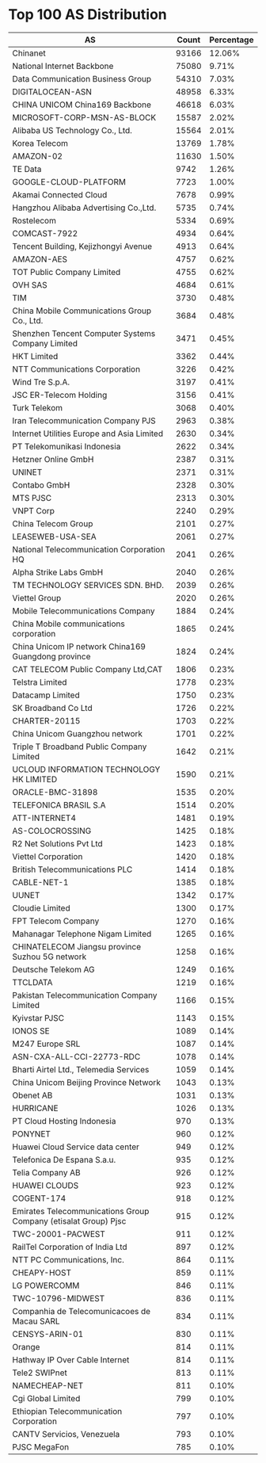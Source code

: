 # Top 100 AS Distribution
| AS | Count | Percentage |
|----|----|----|
| Chinanet | 93166 | 12.06% |
| National Internet Backbone | 75080 | 9.71% |
| Data Communication Business Group | 54310 | 7.03% |
| DIGITALOCEAN-ASN | 48958 | 6.33% |
| CHINA UNICOM China169 Backbone | 46618 | 6.03% |
| MICROSOFT-CORP-MSN-AS-BLOCK | 15587 | 2.02% |
| Alibaba US Technology Co., Ltd. | 15564 | 2.01% |
| Korea Telecom | 13769 | 1.78% |
| AMAZON-02 | 11630 | 1.50% |
| TE Data | 9742 | 1.26% |
| GOOGLE-CLOUD-PLATFORM | 7723 | 1.00% |
| Akamai Connected Cloud | 7678 | 0.99% |
| Hangzhou Alibaba Advertising Co.,Ltd. | 5735 | 0.74% |
| Rostelecom | 5334 | 0.69% |
| COMCAST-7922 | 4934 | 0.64% |
| Tencent Building, Kejizhongyi Avenue | 4913 | 0.64% |
| AMAZON-AES | 4757 | 0.62% |
| TOT Public Company Limited | 4755 | 0.62% |
| OVH SAS | 4684 | 0.61% |
| TIM | 3730 | 0.48% |
| China Mobile Communications Group Co., Ltd. | 3684 | 0.48% |
| Shenzhen Tencent Computer Systems Company Limited | 3471 | 0.45% |
| HKT Limited | 3362 | 0.44% |
| NTT Communications Corporation | 3226 | 0.42% |
| Wind Tre S.p.A. | 3197 | 0.41% |
| JSC ER-Telecom Holding | 3156 | 0.41% |
| Turk Telekom | 3068 | 0.40% |
| Iran Telecommunication Company PJS | 2963 | 0.38% |
| Internet Utilities Europe and Asia Limited | 2630 | 0.34% |
| PT Telekomunikasi Indonesia | 2622 | 0.34% |
| Hetzner Online GmbH | 2387 | 0.31% |
| UNINET | 2371 | 0.31% |
| Contabo GmbH | 2328 | 0.30% |
| MTS PJSC | 2313 | 0.30% |
| VNPT Corp | 2240 | 0.29% |
| China Telecom Group | 2101 | 0.27% |
| LEASEWEB-USA-SEA | 2061 | 0.27% |
| National Telecommunication Corporation HQ | 2041 | 0.26% |
| Alpha Strike Labs GmbH | 2040 | 0.26% |
| TM TECHNOLOGY SERVICES SDN. BHD. | 2039 | 0.26% |
| Viettel Group | 2020 | 0.26% |
| Mobile Telecommunications Company | 1884 | 0.24% |
| China Mobile communications corporation | 1865 | 0.24% |
| China Unicom IP network China169 Guangdong province | 1824 | 0.24% |
| CAT TELECOM Public Company Ltd,CAT | 1806 | 0.23% |
| Telstra Limited | 1778 | 0.23% |
| Datacamp Limited | 1750 | 0.23% |
| SK Broadband Co Ltd | 1726 | 0.22% |
| CHARTER-20115 | 1703 | 0.22% |
| China Unicom Guangzhou network | 1701 | 0.22% |
| Triple T Broadband Public Company Limited | 1642 | 0.21% |
| UCLOUD INFORMATION TECHNOLOGY HK LIMITED | 1590 | 0.21% |
| ORACLE-BMC-31898 | 1535 | 0.20% |
| TELEFONICA BRASIL S.A | 1514 | 0.20% |
| ATT-INTERNET4 | 1481 | 0.19% |
| AS-COLOCROSSING | 1425 | 0.18% |
| R2 Net Solutions Pvt Ltd | 1423 | 0.18% |
| Viettel Corporation | 1420 | 0.18% |
| British Telecommunications PLC | 1414 | 0.18% |
| CABLE-NET-1 | 1385 | 0.18% |
| UUNET | 1342 | 0.17% |
| Cloudie Limited | 1300 | 0.17% |
| FPT Telecom Company | 1270 | 0.16% |
| Mahanagar Telephone Nigam Limited | 1265 | 0.16% |
| CHINATELECOM Jiangsu province Suzhou 5G network | 1258 | 0.16% |
| Deutsche Telekom AG | 1249 | 0.16% |
| TTCLDATA | 1219 | 0.16% |
| Pakistan Telecommunication Company Limited | 1166 | 0.15% |
| Kyivstar PJSC | 1143 | 0.15% |
| IONOS SE | 1089 | 0.14% |
| M247 Europe SRL | 1087 | 0.14% |
| ASN-CXA-ALL-CCI-22773-RDC | 1078 | 0.14% |
| Bharti Airtel Ltd., Telemedia Services | 1059 | 0.14% |
| China Unicom Beijing Province Network | 1043 | 0.13% |
| Obenet AB | 1031 | 0.13% |
| HURRICANE | 1026 | 0.13% |
| PT Cloud Hosting Indonesia | 970 | 0.13% |
| PONYNET | 960 | 0.12% |
| Huawei Cloud Service data center | 949 | 0.12% |
| Telefonica De Espana S.a.u. | 935 | 0.12% |
| Telia Company AB | 926 | 0.12% |
| HUAWEI CLOUDS | 923 | 0.12% |
| COGENT-174 | 918 | 0.12% |
| Emirates Telecommunications Group Company (etisalat Group) Pjsc | 915 | 0.12% |
| TWC-20001-PACWEST | 911 | 0.12% |
| RailTel Corporation of India Ltd | 897 | 0.12% |
| NTT PC Communications, Inc. | 864 | 0.11% |
| CHEAPY-HOST | 859 | 0.11% |
| LG POWERCOMM | 846 | 0.11% |
| TWC-10796-MIDWEST | 836 | 0.11% |
| Companhia de Telecomunicacoes de Macau SARL | 834 | 0.11% |
| CENSYS-ARIN-01 | 830 | 0.11% |
| Orange | 814 | 0.11% |
| Hathway IP Over Cable Internet | 814 | 0.11% |
| Tele2 SWIPnet | 813 | 0.11% |
| NAMECHEAP-NET | 811 | 0.10% |
| Cgi Global Limited | 799 | 0.10% |
| Ethiopian Telecommunication Corporation | 797 | 0.10% |
| CANTV Servicios, Venezuela | 793 | 0.10% |
| PJSC MegaFon | 785 | 0.10% |
